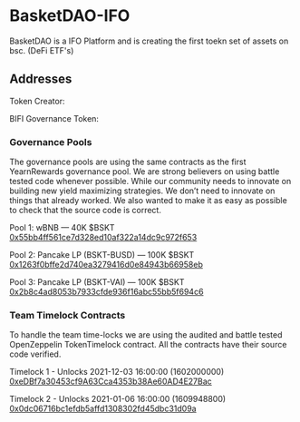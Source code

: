 # BasketDAO-IFO


BasketDAO is a IFO Platform and is creating the first toekn set of assets on bsc. (DeFi ETF's)

## Addresses

Token Creator:
[](https://bscscan.com/address/)

BIFI Governance Token:
[]()

### Governance Pools

The governance pools are using the same contracts as the first YearnRewards governance pool. We are strong believers on using battle tested code whenever possible. While our community needs to innovate on building new yield maximizing strategies. We don’t need to innovate on things that already worked. We also wanted to make it as easy as possible to check that the source code is correct.

Pool 1: wBNB — 40K $BSKT
[0x55bb4ff561ce7d328ed10af322a14dc9c972f653](https://bscscan.com/address/0x55bb4ff561ce7d328ed10af322a14dc9c972f653)

Pool 2: Pancake LP (BSKT-BUSD) — 100K $BSKT
[0x1263f0bffe2d740ea3279416d0e84943b66958eb](https://bscscan.com/address/0x1263f0bffe2d740ea3279416d0e84943b66958eb)

Pool 3: Pancake LP (BSKT-VAI) — 100K $BSKT
[0x2b8c4ad8053b7933cfde936f16abc55bb5f694c6](https://bscscan.com/address/0x2b8c4ad8053b7933cfde936f16abc55bb5f694c6)


### Team Timelock Contracts

To handle the team time-locks we are using the audited and battle tested OpenZeppelin TokenTimelock contract. All the contracts have their source code verified.

Timelock 1 - Unlocks 2021-12-03 16:00:00 (1602000000)
[0xeDBf7a30453cf9A63Cca4353b38Ae60AD4E27Bac](https://bscscan.com/address/0xeDBf7a30453cf9A63Cca4353b38Ae60AD4E27Bac)

Timelock 2 - Unlocks 2021-01-06 16:00:00 (1609948800)
[0x0dc06716bc1efdb5affd1308302fd45dbc31d09a](https://bscscan.com/address/0x0dc06716bc1efdb5affd1308302fd45dbc31d09a)



